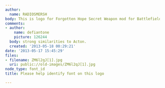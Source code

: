 ```yaml
---
author:
  name: RADIOSMERSH
body: This is logo for Forgotten Hope Secret Weapon mod for Battlefield 1942.
comments:
- author:
    name: defiantone
    picture: 126244
  body: strong similarities to Acton.
  created: '2013-05-18 00:29:21'
date: '2013-05-17 15:45:29'
files:
- filename: ZM6l2qJ[1].jpg
  uri: public://old-images/ZM6l2qJ[1].jpg
node_type: font_id
title: Please help identify font on this logo

---
```

